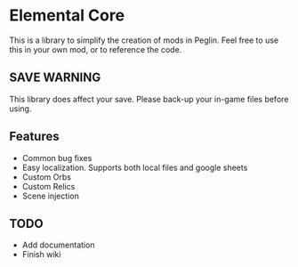 # Elemental Core
This is a library to simplify the creation of mods in Peglin. Feel free to use this in your own mod, or to reference the code.

## SAVE WARNING
This library does affect your save. Please back-up your in-game files before using.

## Features
* Common bug fixes
* Easy localization. Supports both local files and google sheets
* Custom Orbs
* Custom Relics
* Scene injection

## TODO
- Add documentation
- Finish wiki
